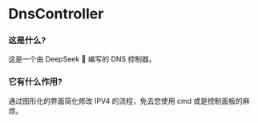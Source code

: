 # DnsController
### 这是什么?
这是一个由 DeepSeek 🐋 编写的 DNS 控制器。

### 它有什么作用?
通过图形化的界面简化修改 IPV4 的流程，免去您使用 cmd 或是控制面板的麻烦。
